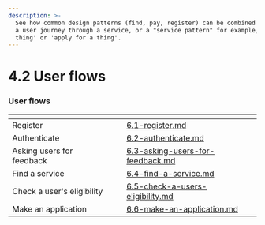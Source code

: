 ```yaml
---
description: >-
  See how common design patterns (find, pay, register) can be combined to create
  a user journey through a service, or a "service pattern" for example, 'find a
  thing' or 'apply for a thing'.
---
```


# 4.2 User flows

### User flows

<table data-view="cards"><thead><tr><th></th><th></th><th></th><th data-hidden data-card-target data-type="content-ref"></th></tr></thead><tbody><tr><td>Register</td><td></td><td></td><td><a href="6.1-register.md">6.1-register.md</a></td></tr><tr><td>Authenticate</td><td></td><td></td><td><a href="6.2-authenticate.md">6.2-authenticate.md</a></td></tr><tr><td>Asking users for feedback</td><td></td><td></td><td><a href="6.3-asking-users-for-feedback.md">6.3-asking-users-for-feedback.md</a></td></tr><tr><td>Find a service</td><td></td><td></td><td><a href="6.4-find-a-service.md">6.4-find-a-service.md</a></td></tr><tr><td>Check a user's eligibility</td><td></td><td></td><td><a href="6.5-check-a-users-eligibility.md">6.5-check-a-users-eligibility.md</a></td></tr><tr><td>Make an application</td><td></td><td></td><td><a href="6.6-make-an-application.md">6.6-make-an-application.md</a></td></tr></tbody></table>

